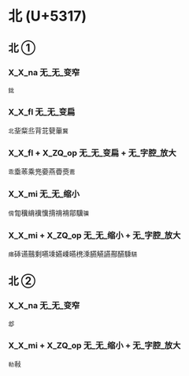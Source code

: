 # 北 (U+5317)

## 北 ① 

### X_X_na 无_无_变窄
`鉳`

### X_X_fl 无_无_变扁
`北`㘳䉾丠背苝㼱軰`冀`

### X_X_fl + X_ZQ_op 无_无_变扁 + 无_字腔_放大
`乖`埀䓙乘兠嬊燕㬫㷼`鷰`

### X_X_mi 无_无_缩小
`偝`㔨䆊䋳䙫懻揹禙褙鄁驥`骥`

### X_X_mi + X_ZQ_op 无_无_缩小 + 无_字腔_放大
`㾩`䂷䜩䴏剩嚥塖嬿嵊曣橷溗臙觾讌酀醼騬`驠`

## 北 ②

### X_X_na 无_无_变窄
`邶`

### X_X_mi + X_ZQ_op 无_无_缩小 + 无_字腔_放大
`㔞`㪓
